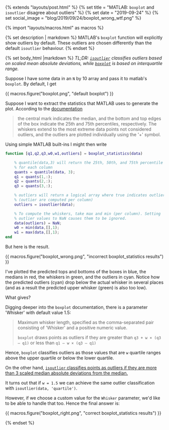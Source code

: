 {% extends "layouts/post.html" %}
{% set title = "MATLAB: <code>boxplot</code> and <code>isoutlier</code> disagree about outliers" %}
{% set date = "2019-09-24" %}
{% set social_image = "blog/2019/09/24/boxplot_wrong_wtf.png" %}

{% import "layouts/macros.html" as macros %}

{% set description | markdown %}
MATLAB's `boxplot` function will explicitly show outliers by default.
These outliers are chosen differently than the default `isoutlier`
behaviour.
{% endset %}

{% set body_html |markdown %}
*TL;DR: [`isoutlier`](https://www.mathworks.com/help/matlab/ref/isoutlier.html) classifies outliers based on scaled mean absolute
deviations, while [`boxplot`](https://www.mathworks.com/help/stats/boxplot.html) is based on interquartile range.*

Suppose I have some data in an `N` by 10 array and pass it to matlab's
`boxplot`. By default, I get

{{ macros.figure("boxplot.png", "default boxplot") }}

Suppose I want to extract the statistics that MATLAB uses to generate the
plot. According to the [documentation](https://www.mathworks.com/help/stats/boxplot.html)

> the central mark indicates the median, and the bottom and top edges of
> the box indicate the 25th and 75th percentiles, respectively. The
> whiskers extend to the most extreme data points not considered
> outliers, and the outliers are plotted individually using the '+'
> symbol.

Using simple MATLAB built-ins I might then write

```matlab
function [q1,q2,q3,w0,w1,outliers] = boxplot_statistics(data)

    % quantile(data,3) will return the 25th, 50th, and 75th percentile
    % for each column
    quants = quantile(data, 3);
    q1 = quants(1,:);
    q2 = quants(2,:);
    q3 = quants(3,:);

    % outliers will return a logical array where true indicates outliers
    % (outlier are computed per column)
    outliers = isoutlier(data);

    % To compute the whiskers, take max and min (per column). Setting
    % outlier values to NaN causes them to be ignored.
    data(outliers) = NaN;
    w0 = min(data,[],1);
    w1 = max(data,[],1);
end
```

But here is the result.

{{ macros.figure("boxplot_wrong.png", "incorrect boxplot_statistics results") }}

I've plotted the predicted tops and bottoms of the boxes in blue, the
medians in red, the whiskers in green, and the outliers in cyan. Notice
how the predicted outliers (cyan) drop below the actual whisker in
several places (and as a result the predicted upper whisker (green) is
also too low).

What gives?

Digging deeper into the `boxplot` documentation, there is a parameter
'Whisker' with default value 1.5:

> Maximum whisker length, specified as the comma-separated pair consisting of 'Whisker' and a positive numeric value.
>
> `boxplot` draws points as outliers if they are greater than `q3 + w × (q3 – q1)` or less than `q1 – w × (q3 – q1)`

Hence, `boxplot` classifies outliers as those values that are `w`
quartile ranges above the upper quartile or below the lower quartile.

On the other hand, [`isoutlier` classifies points as outliers if they are
more than 3 scaled median absolute deviations from the median.](https://www.mathworks.com/help/matlab/ref/isoutlier.html)

It turns out that if `w = 1.5` we can achieve the same outlier
classification with `isoutlier(data, 'quartile')`.

However, if we choose a custom value for the `Whisker` parameter, we'd
like to be able to handle that too. Hence the final answer is:

<script src="https://gist.github.com/jpeoples/c25f9cba36519b2c223349904961df57.js"></script>

{{ macros.figure("boxplot_right.png", "correct boxplot_statistics results") }}


{% endset %}

